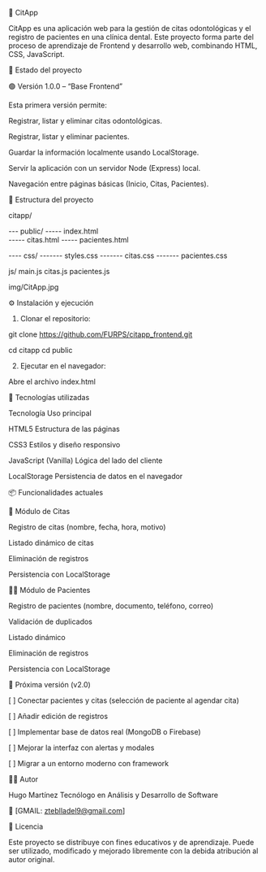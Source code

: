 🦷 CitApp

CitApp es una aplicación web para la gestión de citas odontológicas y el registro de pacientes en una clínica dental.
Este proyecto forma parte del proceso de aprendizaje de Frontend y desarrollo web, combinando HTML, CSS, JavaScript.



🚀 Estado del proyecto

🟢 Versión 1.0.0 – “Base Frontend”

Esta primera versión permite:

Registrar, listar y eliminar citas odontológicas.

Registrar, listar y eliminar pacientes.

Guardar la información localmente usando LocalStorage.

Servir la aplicación con un servidor Node (Express) local.

Navegación entre páginas básicas (Inicio, Citas, Pacientes).



🧱 Estructura del proyecto

citapp/

--- public/
----- index.html     
----- citas.html 
----- pacientes.html

---- css/
------- styles.css
------- citas.css
------- pacientes.css


js/
main.js 
citas.js
pacientes.js


img/CitApp.jpg



⚙️ Instalación y ejecución

1. Clonar el repositorio:

git clone https://github.com/FURPS/citapp_frontend.git

cd citapp
cd public


2. Ejecutar en el navegador:

Abre el archivo index.html




🧩 Tecnologías utilizadas

Tecnología	Uso principal

HTML5	Estructura de las páginas

CSS3	Estilos y diseño responsivo

JavaScript (Vanilla)	Lógica del lado del cliente

LocalStorage	Persistencia de datos en el navegador



📦 Funcionalidades actuales

📅 Módulo de Citas

Registro de citas (nombre, fecha, hora, motivo)

Listado dinámico de citas

Eliminación de registros

Persistencia con LocalStorage


👨‍⚕️ Módulo de Pacientes

Registro de pacientes (nombre, documento, teléfono, correo)

Validación de duplicados

Listado dinámico

Eliminación de registros

Persistencia con LocalStorage


🔮 Próxima versión (v2.0)

[ ] Conectar pacientes y citas (selección de paciente al agendar cita)

[ ] Añadir edición de registros

[ ] Implementar base de datos real (MongoDB o Firebase)

[ ] Mejorar la interfaz con alertas y modales

[ ] Migrar a un entorno moderno con framework 

👨‍💻 Autor

Hugo Martínez
Tecnólogo en Análisis y Desarrollo de Software

📧 [GMAIL: zteblladel9@gmail.com]

🪪 Licencia

Este proyecto se distribuye con fines educativos y de aprendizaje.
Puede ser utilizado, modificado y mejorado libremente con la debida atribución al autor original.
